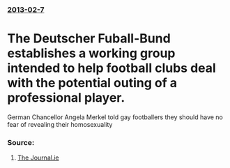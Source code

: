 ### [2013-02-7](/news/2013/02/7/index.md)

# The Deutscher Fuball-Bund establishes a working group intended to help football clubs deal with the potential outing of a professional player. 

German Chancellor Angela Merkel told gay footballers they should have no fear of revealing their homosexuality


### Source:

1. [The Journal.ie](http://thescore.thejournal.ie/german-gay-footballers-785337-Feb2013/)
